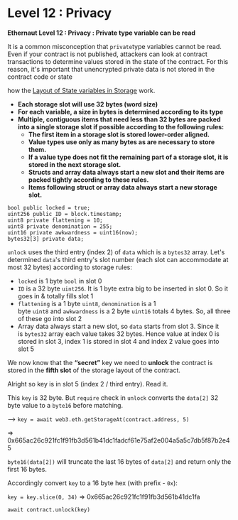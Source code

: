 # Level 12 : Privacy

**Ethernaut Level 12 : Privacy : Private type variable can be read**

It is a common misconception that `private`type variables cannot be read. Even if your contract is not published, attackers can look at contract transactions to determine values stored in the state of the contract. For this reason, it's important that unencrypted private data is not stored in the contract code or state

how the [Layout of State variables in Storage](https://docs.soliditylang.org/en/v0.8.15/internals/layout_in_storage.html#layout-of-state-variables-in-storage) work.

- **Each storage slot will use 32 bytes (word size)**
- **For each variable, a size in bytes is determined according to its type**
- **Multiple, contiguous items that need less than 32 bytes are packed into a single storage slot if possible according to the following rules:**
    - **The first item in a storage slot is stored lower-order aligned.**
    - **Value types use only as many bytes as are necessary to store them.**
    - **If a value type does not fit the remaining part of a storage slot, it is stored in the next storage slot.**
    - **Structs and array data always start a new slot and their items are packed tightly according to these rules.**
    - **Items following struct or array data always start a new storage slot.**

```solidity
bool public locked = true;
uint256 public ID = block.timestamp;
uint8 private flattening = 10;
uint8 private denomination = 255;
uint16 private awkwardness = uint16(now);
bytes32[3] private data;
```

`unlock` uses the third entry (index 2) of `data` which is a `bytes32` array. Let's determined `data`'s third entry's slot number (each slot can accommodate at most 32 bytes) according to storage rules:

- `locked` is 1 byte `bool` in slot 0
- `ID` is a 32 byte `uint256`. It is 1 byte extra big to be inserted in slot 0. So it goes in & totally fills slot 1
- `flattening` is a 1 byte `uint8`, `denomination` is a 1 byte `uint8` and `awkwardness` is a 2 byte `uint16` totals 4 bytes. So, all three of these go into slot 2
- Array data always start a new slot, so `data` starts from slot 3. Since it is `bytes32` array each value takes 32 bytes. Hence value at index 0 is stored in slot 3, index 1 is stored in slot 4 and index 2 value goes into slot 5

We now know that the **“secret”** key we need to **unlock** the contract is stored in the **fifth slot** of the storage layout of the contract.

Alright so key is in slot 5 (index 2 / third entry). Read it.

This `key` is 32 byte. But `require` check in `unlock` converts the `data[2]` 32 byte value to a `byte16` before matching.

—> `key = await web3.eth.getStorageAt(contract.address, 5)`

⇒ 0x665ac26c921fc1f91fb3d561b41dc1fadcf61e75af2e004a5a5c7db5f87b2e45

`byte16(data[2])` will truncate the last 16 bytes of `data[2]` and return only the first 16 bytes.

Accordingly convert `key` to a 16 byte hex (with prefix - `0x`):

`key = key.slice(0, 34)` ⇒ 0x665ac26c921fc1f91fb3d561b41dc1fa

`await contract.unlock(key)`